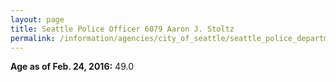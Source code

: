 ```yaml
---
layout: page
title: Seattle Police Officer 6079 Aaron J. Stoltz
permalink: /information/agencies/city_of_seattle/seattle_police_department/copbook/6079/
---
```


**Age as of Feb. 24, 2016:** 49.0
